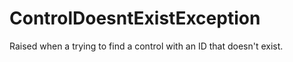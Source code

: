 # ControlDoesntExistException 
  Raised when a trying to find a control with an ID that doesn't exist. 

